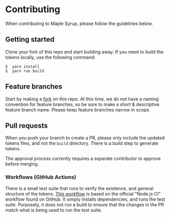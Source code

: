 # Contributing

When contributing to Maple Syrup, please follow the guidelines below.

## Getting started

Clone your fork of this repo and start building away. If you need to build the tokens locally, use the following command:

```shell
$  yarn install
$  yarn run build
```

## Feature branches

Start by making a [fork](https://github.com/sugarcrm/maple-syrup/fork) on this repo. At this time, we do not have a naming
convention for feature branches, so be sure to make a short & descriptive feature branch name. Please keep feature branches
narrow in scope.

## Pull requests

When you push your branch to create a PR, please only include the updated tokens files, and not the `build` directory.
There is a build step to generate tokens.

The approval process currently requires a separate contributor to approve before merging.

### Workflows (GitHub Actions)

There is a small test suite that runs to verify the existence, and general structure of
the tokens. [This workflow](.github/workflows/node.js.yml) is based on the official "Node.js CI" workflow found on GitHub.
It simply installs dependencies, and runs the test suite. Purposely, it does not run a build to ensure that the changes
in the PR match what is being used to run the test suite.

